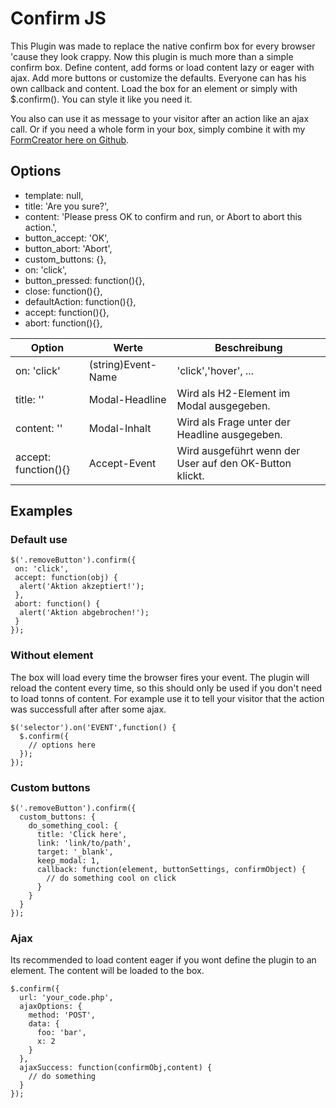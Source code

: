 # Confirm JS

This Plugin was made to replace the native confirm box for every browser 'cause they look crappy. Now this plugin is much more than a simple confirm box. Define content, add forms or load content lazy or eager with ajax. Add more buttons or customize the defaults. Everyone can has his own callback and content. Load the box for an element or simply with $.confirm(). You can style it like you need it.

You also can use it as message to your visitor after an action like an ajax call. Or if you need a whole form in your box, simply combine it with my [FormCreator here on Github](https://github.com/Sioweb/jquery.createForm.js).

## Options

- template: null,
- title: 'Are you sure?',
- content: 'Please press OK to confirm and run, or Abort to abort this action.',
- button_accept: 'OK',
- button_abort: 'Abort',
- custom_buttons: {},
- on: 'click',
- button_pressed: function(){},
- close: function(){},
- defaultAction: function(){},
- accept: function(){},
- abort: function(){},

<table width="100%">
	<thead>
		<tr>
			<th>Option</th><th>Werte</th><th>Beschreibung</th>
		</tr>
	</thead>
	<tbody>
		<tr>
			<td>on: 'click'</td>
			<td>(string)Event-Name</td>
			<td>'click','hover', ...</td>
		</tr>
		<tr>
			<td>title: ''</td>
			<td>Modal-Headline</td>
			<td>Wird als H2-Element im Modal ausgegeben.</td>
		</tr>
		<tr>
			<td>content: ''</td>
			<td>Modal-Inhalt</td>
			<td>Wird als Frage unter der Headline ausgegeben.</td>
		</tr>
		<tr>
			<td>accept: function(){}</td>
			<td>Accept-Event</td>
			<td>Wird ausgeführt wenn der User auf den OK-Button klickt.</td>
		</tr>
	</tbody>
</table>
 
## Examples

### Default use

```
$('.removeButton').confirm({
 on: 'click',
 accept: function(obj) {
  alert('Aktion akzeptiert!');
 },
 abort: function() {
  alert('Aktion abgebrochen!');
 }
});
```

### Without element

The box will load every time the browser fires your event. The plugin will reload the content every time, so this should only be used if you don't need to load tonns of content. For example use it to tell your visitor that the action was successfull after after some ajax.

```
$('selector').on('EVENT',function() {
  $.confirm({
    // options here
  });
});
```

### Custom buttons

```
$('.removeButton').confirm({
  custom_buttons: {
    do_something_cool: {
      title: 'Click here',
      link: 'link/to/path',
      target: '_blank',
      keep_modal: 1,
      callback: function(element, buttonSettings, confirmObject) {
      	// do something cool on click
      }
    }
  }
});
```

### Ajax

Its recommended to load content eager if you wont define the plugin to an element. The content will be loaded to the box.

```
$.confirm({
  url: 'your_code.php',
  ajaxOptions: {
    method: 'POST',
    data: {
      foo: 'bar',
      x: 2
    }
  },
  ajaxSuccess: function(confirmObj,content) {
    // do something
  }
});
``` 
